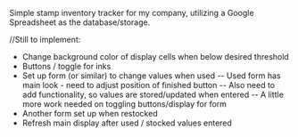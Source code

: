 Simple stamp inventory tracker for my company, utilizing a Google Spreadsheet as the database/storage. 


//Still to implement:
- Change background color of display cells when below desired threshold
- Buttons / toggle for inks
- Set up form (or similar) to change values when used
    -- Used form has main look - need to adjust position of finished button
    -- Also need to add functionality, so values are stored/updated when entered
    -- A little more work needed on toggling buttons/display for form
- Another form set up when restocked 
- Refresh main display after used / stocked values entered
